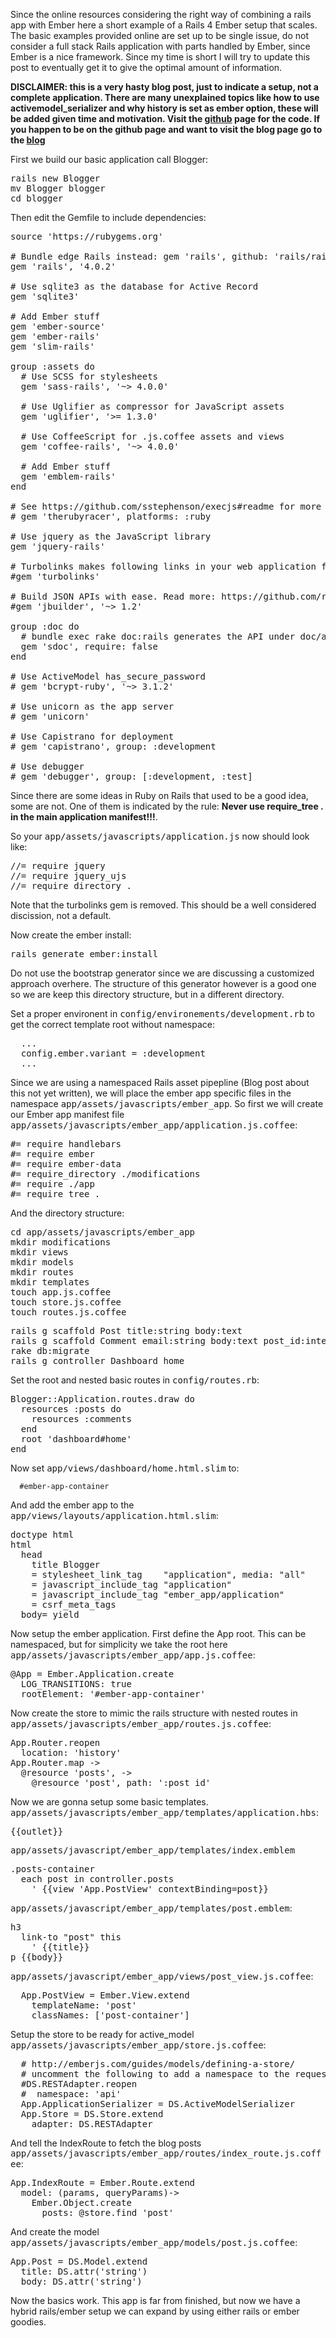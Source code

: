 Since the online resources considering the right way of combining a rails app with Ember here a short example of a Rails 4 Ember setup that scales. The basic examples provided online are set up to be single issue, do not consider a full stack Rails application with parts handled by Ember, since Ember is a nice framework. Since my time is short I will try to update this post to eventually get it to give the optimal amount of information.

<b>DISCLAIMER: this is a very hasty blog post, just to indicate a setup, not
a complete application. There are many unexplained topics like how to use activemodel_serializer and why history is set as ember option, these will be added given time and motivation. 
Visit the [github](https://github.com/bterkuile/rails4-ember-setup-blog) page for the code.
If you happen to be on the github page and want to visit the blog page
go to the [blog](http://bterkuile.tumblr.com/post/72196495361/rails4-and-ember-synergy-setup-blogger-start)
</b>

First we build our basic application call Blogger:

<pre>
rails new Blogger
mv Blogger blogger
cd blogger
</pre>

Then edit the Gemfile to include dependencies:

<pre>
source 'https://rubygems.org'

# Bundle edge Rails instead: gem 'rails', github: 'rails/rails'
gem 'rails', '4.0.2'

# Use sqlite3 as the database for Active Record
gem 'sqlite3'

# Add Ember stuff
gem 'ember-source'
gem 'ember-rails'
gem 'slim-rails'

group :assets do
  # Use SCSS for stylesheets
  gem 'sass-rails', '~> 4.0.0'

  # Use Uglifier as compressor for JavaScript assets
  gem 'uglifier', '>= 1.3.0'

  # Use CoffeeScript for .js.coffee assets and views
  gem 'coffee-rails', '~> 4.0.0'

  # Add Ember stuff
  gem 'emblem-rails'
end

# See https://github.com/sstephenson/execjs#readme for more supported runtimes
# gem 'therubyracer', platforms: :ruby

# Use jquery as the JavaScript library
gem 'jquery-rails'

# Turbolinks makes following links in your web application faster. Read more: https://github.com/rails/turbolinks
#gem 'turbolinks'

# Build JSON APIs with ease. Read more: https://github.com/rails/jbuilder
#gem 'jbuilder', '~> 1.2'

group :doc do
  # bundle exec rake doc:rails generates the API under doc/api.
  gem 'sdoc', require: false
end

# Use ActiveModel has_secure_password
# gem 'bcrypt-ruby', '~> 3.1.2'

# Use unicorn as the app server
# gem 'unicorn'

# Use Capistrano for deployment
# gem 'capistrano', group: :development

# Use debugger
# gem 'debugger', group: [:development, :test]
</pre>

Since there are some ideas in Ruby on Rails that used to be a good idea,
some are not. One of them is indicated by the rule: <strong>Never use
require_tree . in the main application manifest!!!</strong>.

So your <tt>app/assets/javascripts/application.js</tt> now should look
like:

<pre>
//= require jquery
//= require jquery_ujs
//= require_directory .
</pre>

Note that the turbolinks gem is removed. This should be a well considered
discission, not a default.

Now create the ember install:
<pre>
rails generate ember:install
</pre>
Do not use the bootstrap generator since we are discussing a customized
approach overhere. The structure of this generator however is a good one
so we are keep this directory structure, but in a different directory.

Set a proper environent in <tt>config/environements/development.rb</tt>
to get the correct template root without namespace:
<pre>
  ...
  config.ember.variant = :development 
  ...
</pre>

Since we are using a namespaced Rails asset pipepline (Blog post about
this not yet written), we will place the ember app specific files in the
namespace <tt>app/assets/javascripts/ember\_app</tt>. So first we will
create our Ember app manifest file
<tt>app/assets/javascripts/ember_app/application.js.coffee</tt>:

<pre>
#= require handlebars
#= require ember
#= require ember-data
#= require_directory ./modifications
#= require ./app
#= require_tree .
</pre>

And the directory structure:
<pre>
cd app/assets/javascripts/ember_app
mkdir modifications
mkdir views
mkdir models
mkdir routes
mkdir templates
touch app.js.coffee
touch store.js.coffee
touch routes.js.coffee
</pre>

<pre>
rails g scaffold Post title:string body:text
rails g scaffold Comment email:string body:text post_id:integer
rake db:migrate
rails g controller Dashboard home
</pre>

Set the root and nested basic routes in <tt>config/routes.rb</tt>:
<pre>
Blogger::Application.routes.draw do
  resources :posts do
    resources :comments
  end
  root 'dashboard#home'
end
</pre>

Now set <tt>app/views/dashboard/home.html.slim</tt> to:

```
  #ember-app-container
```

And add the ember app to the
<tt>app/views/layouts/application.html.slim</tt>:
<pre>
doctype html
html
  head
    title Blogger
    = stylesheet_link_tag    "application", media: "all"
    = javascript_include_tag "application"
    = javascript_include_tag "ember_app/application"
    = csrf_meta_tags
  body= yield
</pre>

Now setup the ember application. First define the App root. This can be
namespaced, but for simplicity we take the root here
<tt>app/assets/javascripts/ember_app/app.js.coffee</tt>:
<pre>
@App = Ember.Application.create
  LOG_TRANSITIONS: true
  rootElement: '#ember-app-container'
</pre>

Now create the store to mimic the rails structure with nested routes in
<tt>app/assets/javascripts/ember_app/routes.js.coffee</tt>:

<pre>
App.Router.reopen
  location: 'history'
App.Router.map ->
  @resource 'posts', ->
    @resource 'post', path: ':post_id'
</pre>

Now we are gonna setup some basic templates.
<tt>app/assets/javascripts/ember_app/templates/application.hbs</tt>:
<pre>
{{outlet}}
</pre>

<tt>app/assets/javascript/ember_app/templates/index.emblem</tt>
<pre>
.posts-container
  each post in controller.posts
    ' {{view 'App.PostView' contextBinding=post}}
</pre>

<tt>app/assets/javascript/ember_app/templates/post.emblem</tt>:
<pre>
h3
  link-to "post" this
    ' {{title}}
p {{body}}
</pre>

<tt>app/assets/javascript/ember_app/views/post_view.js.coffee</tt>:
<pre>
  App.PostView = Ember.View.extend
    templateName: 'post'
    classNames: ['post-container']
</pre>

Setup the store to be ready for active_model
<tt>app/assets/javascripts/ember_app/store.js.coffee</tt>:
<pre>
  # http://emberjs.com/guides/models/defining-a-store/
  # uncomment the following to add a namespace to the requests
  #DS.RESTAdapter.reopen
  #  namespace: 'api'
  App.ApplicationSerializer = DS.ActiveModelSerializer
  App.Store = DS.Store.extend
    adapter: DS.RESTAdapter
</pre>

And tell the IndexRoute to fetch the blog posts
<tt>app/assets/javascripts/ember_app/routes/index_route.js.coffee</tt>:
<pre>
App.IndexRoute = Ember.Route.extend
  model: (params, queryParams)->
    Ember.Object.create
      posts: @store.find 'post'
</pre>

And create the model
<tt>app/assets/javascripts/ember_app/models/post.js.coffee</tt>:
<pre>
App.Post = DS.Model.extend
  title: DS.attr('string')
  body: DS.attr('string')
</pre>

Now the basics work. This app is far from finished, but now we have a
hybrid rails/ember setup we can expand by using either rails or ember
goodies.
